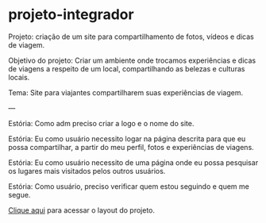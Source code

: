 # projeto-integrador

Projeto: criação de um site para compartilhamento de fotos, vídeos e dicas de viagem.

Objetivo do projeto: Criar um ambiente onde trocamos experiências e dicas de viagens a respeito de um local, compartilhando as belezas e culturas locais.

Tema: Site para viajantes compartilharem suas experiências de viagem. 

—

Estória: Como adm preciso criar a logo e o nome do site. 

Estória: Eu como usuário necessito logar na página descrita para que eu possa compartilhar, a partir do meu perfil, fotos e experiências de viagens.

Estória: Eu como usuário necessito de uma página onde eu possa pesquisar os lugares mais visitados pelos outros usuários. 

Estória: Como usuário, preciso verificar quem estou seguindo e quem me segue.  

[Clique aqui](https://www.figma.com/file/qeK9X287oma8fMxfOJ4xld/dev-strangers?node-id=0%3A1) para acessar o layout do projeto.
